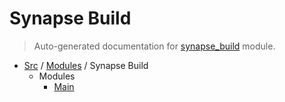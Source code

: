 # Synapse Build

> Auto-generated documentation for [synapse_build](../../../synapse_build/__init__.py) module.

- [Src](../README.md#src-index) / [Modules](../MODULES.md#src-modules) / Synapse Build
    - Modules
        - [Main](main.md#main)
